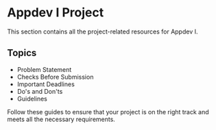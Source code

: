 # Appdev I Project

This section contains all the project-related resources for Appdev I.

## Topics

- Problem Statement
- Checks Before Submission
- Important Deadlines
- Do's and Don'ts
- Guidelines

Follow these guides to ensure that your project is on the right track and meets all the necessary requirements.
